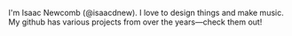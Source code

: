 I'm Isaac Newcomb (@isaacdnew). I love to design things and make music. My github has various projects from over the years—check them out!

<!---
isaacdnew/isaacdnew is a ✨ special ✨ repository because its `README.md` (this file) appears on your GitHub profile.
You can click the Preview link to take a look at your changes.
--->
